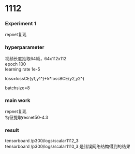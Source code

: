# 1112

### Experiment  1
repnet复现  
### hyperparameter
视频长度抽取64帧，64x112x112  
epoch 100  
learning rate 1e-5    

loss=lossCE(y1,y1^)+5*lossBCE(y2,y2^)  

batchsize=8    
### main work
repnet复现    
特征提取resnet50-4.3  

### result
tensorboard /p300/logs/scalar1112_3  
tensorboard /p300/logs/scalar1110_3   是错误网络结构得到的结果
    